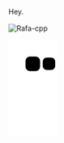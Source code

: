Hey.

<img align="center" alt="Rafa-cpp" height="50" width="50" src="https://cdn.jsdelivr.net/gh/devicons/devicon/icons/c/c-original.svg" />

![snake gif](https://github.com/educhagas00/educhagas00/blob/output/github-contribution-grid-snake.svg)

